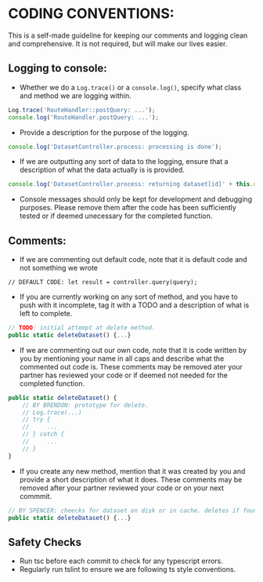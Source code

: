 # CODING CONVENTIONS:
This is a self-made guideline for keeping our comments and logging clean and comprehensive. It is not required, but will make our lives easier.

## Logging to console:
* Whether we do a `Log.trace()` or a `console.log()`, specify what class and method we are logging within.
```javascript
Log.trace('RouteHandler::postQuery: ...');
console.log('RouteHandler.postQuery: ...');
```

* Provide a description for the purpose of the logging.
```javascript
console.log('DatasetController.process: processing is done');
```

* If we are outputting any sort of data to the logging, ensure that a description of what the data actually is is provided.
```javascript
console.log('DatasetController.process: returning dataset[id]' + this.dataset[id]);
``` 

* Console messages should only be kept for development and debugging purposes. Please remove them after the code has been sufficiently tested or if deemed unecessary for the completed function.

## Comments:
* If we are commenting out default code, note that it is default code and not something we wrote
```javascript.
// DEFAULT CODE: let result = controller.query(query);
```

* If you are currently working on any sort of method, and you have to push with it incomplete, tag it with a TODO and a description of what is left to complete.
```javascript
// TODO: initial attempt at delete method.
public static deleteDataset() {...}
```

* If we are commenting out our own code, note that it is code written by you by mentioning your name in all caps and describe what the commented out code is. These comments may be removed ater your partner has reviewed your code or if deemed not needed for the completed function.
```javascript
public static deleteDataset() {
    // BY BRENDON: prototype for delete.
    // Log.trace(...)
    // try {
    //     ...
    // } catch {
    //     ...
    // }
}
```

* If you create any new method, mention that it was created by you and provide a short description of what it does. These comments may be removed after your partner reviewed your code or on your next commmit.
```javascript
// BY SPENCER: cheecks for dataset on disk or in cache. deletes if found in either.
public static deleteDataset() {...}
```

## Safety Checks
* Run tsc before each commit to check for any typescript errors.
* Regularly run tslint to ensure we are following ts style conventions.